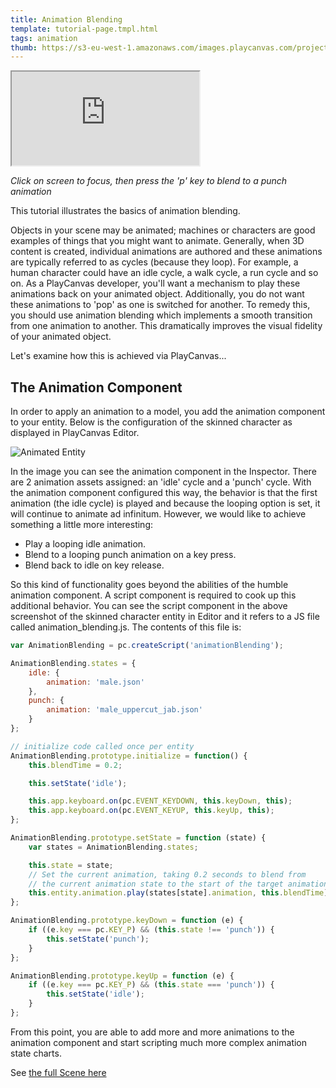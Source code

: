```yaml
---
title: Animation Blending
template: tutorial-page.tmpl.html
tags: animation
thumb: https://s3-eu-west-1.amazonaws.com/images.playcanvas.com/projects/12/405874/A8B1FE-image-75.jpg
---
```


<iframe src="https://playcanv.as/p/HI8kniOx/" ></iframe>

*Click on screen to focus, then press the 'p' key to blend to a punch animation*

This tutorial illustrates the basics of animation blending.

Objects in your scene may be animated; machines or characters are good examples of things that you might want to animate. Generally, when 3D content is created, individual animations are authored and these animations are typically referred to as cycles (because they loop). For example, a human character could have an idle cycle, a walk cycle, a run cycle and so on. As a PlayCanvas developer, you'll want a mechanism to play these animations back on your animated object. Additionally, you do not want these animations to 'pop' as one is switched for another. To remedy this, you should use animation blending which implements a smooth transition from one animation to another. This dramatically improves the visual fidelity of your animated object.

Let's examine how this is achieved via PlayCanvas...

## The Animation Component

In order to apply an animation to a model, you add the animation component to your entity. Below is the configuration of the skinned character as displayed in PlayCanvas Editor.

![Animated Entity][1]

In the image you can see the animation component in the Inspector. There are 2 animation assets assigned: an 'idle' cycle and a 'punch' cycle. With the animation component configured this way, the behavior is that the first animation (the idle cycle) is played and because the looping option is set, it will continue to animate ad infinitum. However, we would like to achieve something a little more interesting:

* Play a looping idle animation.
* Blend to a looping punch animation on a key press.
* Blend back to idle on key release.

So this kind of functionality goes beyond the abilities of the humble animation component. A script component is required to cook up this additional behavior. You can see the script component in the above screenshot of the skinned character entity in Editor and it refers to a JS file called animation_blending.js. The contents of this file is:

```javascript
var AnimationBlending = pc.createScript('animationBlending');

AnimationBlending.states = {
    idle: {
        animation: 'male.json'
    },
    punch: {
        animation: 'male_uppercut_jab.json'
    }
};

// initialize code called once per entity
AnimationBlending.prototype.initialize = function() {
    this.blendTime = 0.2;

    this.setState('idle');

    this.app.keyboard.on(pc.EVENT_KEYDOWN, this.keyDown, this);
    this.app.keyboard.on(pc.EVENT_KEYUP, this.keyUp, this);
};

AnimationBlending.prototype.setState = function (state) {
    var states = AnimationBlending.states;

    this.state = state;
    // Set the current animation, taking 0.2 seconds to blend from
    // the current animation state to the start of the target animation.
    this.entity.animation.play(states[state].animation, this.blendTime);
};

AnimationBlending.prototype.keyDown = function (e) {
    if ((e.key === pc.KEY_P) && (this.state !== 'punch')) {
        this.setState('punch');
    }
};

AnimationBlending.prototype.keyUp = function (e) {
    if ((e.key === pc.KEY_P) && (this.state === 'punch')) {
        this.setState('idle');
    }
};
```

From this point, you are able to add more and more animations to the animation component and start scripting much more complex animation state charts.

See [the full Scene here][2]

[1]: /images/tutorials/animation_blending.jpg
[2]: https://playcanvas.com/editor/scene/440156

